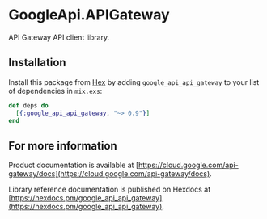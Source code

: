 # GoogleApi.APIGateway

API Gateway API client library.



## Installation

Install this package from [Hex](https://hex.pm) by adding
`google_api_api_gateway` to your list of dependencies in `mix.exs`:

```elixir
def deps do
  [{:google_api_api_gateway, "~> 0.9"}]
end
```

## For more information

Product documentation is available at [https://cloud.google.com/api-gateway/docs](https://cloud.google.com/api-gateway/docs).

Library reference documentation is published on Hexdocs at
[https://hexdocs.pm/google_api_api_gateway](https://hexdocs.pm/google_api_api_gateway).
